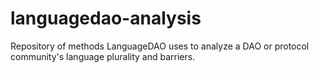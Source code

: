 # languagedao-analysis

Repository of methods LanguageDAO uses to analyze a DAO or protocol community's language plurality and barriers. 
